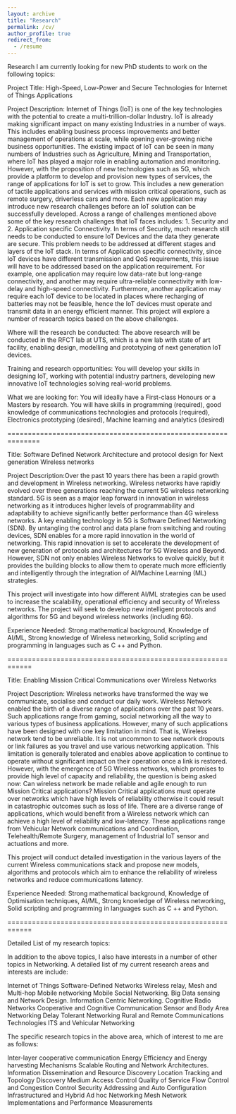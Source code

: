 ```yaml
---
layout: archive
title: "Research"
permalink: /cv/
author_profile: true
redirect_from:
  - /resume
---
```




Research
I am currently looking for new PhD students to work on the following topics:

Project Title: High-Speed, Low-Power and Secure Technologies for Internet of Things Applications

Project Description: Internet of Things (IoT) is one of the key technologies with the potential to create a multi-trillion-dollar Industry. IoT is already making significant impact on many existing Industries in a number of ways. This includes enabling business process improvements and better management of operations at scale, while opening ever-growing niche business opportunities. The existing impact of IoT can be seen in many numbers of Industries such as Agriculture, Mining and Transportation, where IoT has played a major role in enabling automation and monitoring. However, with the proposition of new technologies such as 5G, which provide a platform to develop and provision new types of services, the range of applications for IoT is set to grow. This includes a new generation of tactile applications and services with mission critical operations, such as remote surgery, driverless cars and more. Each new application may introduce new research challenges before an IoT solution can be successfully developed. Across a range of challenges mentioned above some of the key research challenges that IoT faces includes: 1. Security and 2. Application specific Connectivity. In terms of Security, much research still needs to be conducted to ensure IoT Devices and the data they generate are secure. This problem needs to be addressed at different stages and layers of the IoT stack. In terms of Application specific connectivity, since IoT devices have different transmission and QoS requirements, this issue will have to be addressed based on the application requirement. For example, one application may require low data-rate but long-range connectivity, and another may require ultra-reliable connectivity with low-delay and high-speed connectivity. Furthermore, another application may require each IoT device to be located in places where recharging of batteries may not be feasible, hence the IoT devices must operate and transmit data in an energy efficient manner. This project will explore a number of research topics based on the above challenges.

Where will the research be conducted: The above research will be conducted in the RFCT lab at UTS, which is a new lab with state of art facility, enabling design, modelling and prototyping of next generation IoT devices.

Training and research opportunities: You will develop your skills in designing IoT, working with potential industry partners, developing new innovative IoT technologies solving real-world problems.

What we are looking for: You will ideally have a First-class Honours or a Masters by research. You will have skills in programming (required), good knowledge of communications technologies and protocols (required), Electronics prototyping (desired), Machine learning and analytics (desired)

==============================================================

Title: Software Defined Network Architecture and protocol design for Next generation Wireless networks

Project Description:Over the past 10 years there has been a rapid growth and development in Wireless networking. Wireless networks have rapidly evolved over three generations reaching the current 5G wireless networking standard. 5G is seen as a major leap forward in innovation in wireless networking as it introduces higher levels of programmability and adaptability to achieve significantly better performance than 4G wireless networks. A key enabling technology in 5G is Software Defined Networking (SDN). By untangling the control and data plane from switching and routing devices, SDN enables for a more rapid innovation in the world of networking. This rapid innovation is set to accelerate the development of new generation of protocols and architectures for 5G Wireless and Beyond. However, SDN not only enables Wireless Networks to evolve quickly, but it provides the building blocks to allow them to operate much more efficiently and intelligently through the integration of AI/Machine Learning (ML) strategies.

This project will investigate into how different AI/ML strategies can be used to increase the scalability, operational efficiency and security of Wireless networks. The project will seek to develop new intelligent protocols and algorithms for 5G and beyond wireless networks (including 6G).

Experience Needed: Strong mathematical background, Knowledge of AI/ML, Strong knowledge of Wireless networking, Solid scripting and programming in languages such as C ++ and Python.

============================================================

Title: Enabling Mission Critical Communications over Wireless Networks

Project Description: Wireless networks have transformed the way we communicate, socialise and conduct our daily work. Wireless Network enabled the birth of a diverse range of applications over the past 10 years. Such applications range from gaming, social networking all the way to various types of business applications. However, many of such applications have been designed with one key limitation in mind. That is, Wireless network tend to be unreliable. It is not uncommon to see network dropouts or link failures as you travel and use various networking application. This limitation is generally tolerated and enables above application to continue to operate without significant impact on their operation once a link is restored. However, with the emergence of 5G Wireless networks, which promises to provide high level of capacity and reliability, the question is being asked now: Can wireless network be made reliable and agile enough to run Mission Critical applications? Mission Critical applications must operate over networks which have high levels of reliability otherwise it could result in catastrophic outcomes such as loss of life. There are a diverse range of applications, which would benefit from a Wireless network which can achieve a high level of reliability and low-latency. These applications range from Vehicular Network communications and Coordination, Telehealth/Remote Surgery, management of Industrial IoT sensor and actuations and more.

This project will conduct detailed investigation in the various layers of the current Wireless communications stack and propose new models, algorithms and protocols which aim to enhance the reliability of wireless networks and reduce communications latency.

Experience Needed: Strong mathematical background, Knowledge of Optimisation techniques, AI/ML, Strong knowledge of Wireless networking, Solid scripting and programming in languages such as C ++ and Python.

============================================================

Detailed List of my research topics:

In addition to the above topics, I also have interests in a number of other topics in Networking. A detailed list of my current research areas and interests are include:

Internet of Things
Software-Defined Networks
Wireless relay, Mesh and Multi-hop Mobile networking
Mobile Social Networking.
Big Data sensing and Network Design.
Information Centric Networking.
Cognitive Radio Networks
Cooperative and Cognitive Communication
Sensor and Body Area Networking
Delay Tolerant Networking
Rural and Remote Communications Technologies
ITS and Vehicular Networking

The specific research topics in the above area, which of interest to me are as follows: 

Inter-layer cooperative communication
Energy Efficiency and Energy harvesting Mechanisms
Scalable Routing and Network Architectures.
Information Dissemination and Resource Discovery
Location Tracking and Topology Discovery
Medium Access Control
Quality of Service
Flow Control and Congestion Control
Security
Addressing and Auto Configuration
Infrastructured and Hybrid Ad hoc Networking
Mesh Network Implementations and Performance Measurements
